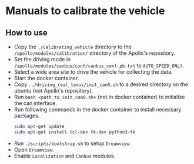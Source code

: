 # Manuals to calibrate the vehicle


## How to use
- Copy the `./calibrating_vehicle` directory to the `/apollo/modules/calibration/` directory of the Apollo's repository.
- Set the driving mode in `/apollo/modules/canbus/conf/canbus_conf.pb.txt` to `AUTO_SPEED_ONLY`.
- Select a wide area site to drive the vehicle for collecting the data.
- Start the docker container.
- Copy `../driving_real_lexus/init_can0.sh` to a desired directory on the ubuntu (not Apollo's repository).
- Run `bash <path_to_init_can0.sh>` (not in docker container) to initialize the can interface.
- Run following commands in the docker container to install necessary packages.
    ```sh
    sudo apt-get update
    sudo apt-get install tcl-dev tk-dev python3-tk
    ```
- Run `./scripts/bootstrap.sh` to setup `Dreamview`.
- Open `Dreamview`.
- Enable `Localization` and `Canbus` modules.


